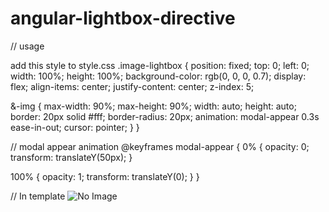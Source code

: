 # angular-lightbox-directive

// usage

add this style to style.css
.image-lightbox {
  position: fixed;
  top: 0;
  left: 0;
  width: 100%;
  height: 100%;
  background-color: rgb(0, 0, 0, 0.7);
  display: flex;
  align-items: center;
  justify-content: center;
  z-index: 5;

  &-img {
    max-width: 90%;
    max-height: 90%;
    width: auto;
    height: auto;
    border: 20px solid #fff;
    border-radius: 20px;
    animation: modal-appear 0.3s ease-in-out;
    cursor: pointer;
  }
}

// modal appear animation
@keyframes modal-appear {
  0% {
    opacity: 0;
    transform: translateY(50px);
  }

  100% {
    opacity: 1;
    transform: translateY(0);
  }
}

// In template
<img src="image" alt="No Image" lightBox />
